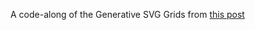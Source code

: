 A code-along of the Generative SVG Grids from [this post](https://www.smashingmagazine.com/2022/05/magical-svg-techniques/)
